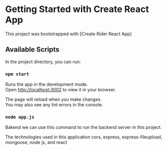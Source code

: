 # Getting Started with Create React App

This project was bootstrapped with [Create Rider React App]
## Available Scripts

In the project directory, you can run:

### `npm start`

Runs the app in the development mode.\
Open [http://localhost:3002](http://localhost:3002) to view it in your browser.

The page will reload when you make changes.\
You may also see any lint errors in the console.

### `node app.js`

Bakend we can use this command to run the backend server in this project.

The technologies used in this application 
cors, express, express-fileupload, mongoose, node js, and react



